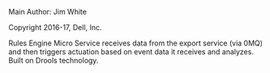 Main Author: Jim White

Copyright 2016-17, Dell, Inc.

Rules Engine Micro Service receives data from the export service (via 0MQ) and then triggers actuation based on event data it receives and analyzes.  Built on Drools technology.

